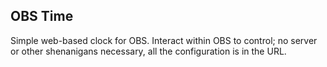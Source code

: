 ## OBS Time

Simple web-based clock for OBS. Interact within OBS to control; no server or other shenanigans necessary, all the configuration is in the URL.
